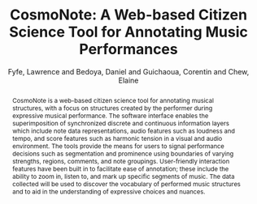 ---
title: "CosmoNote: A Web-based Citizen Science Tool for Annotating Music Performances"
abstract: "CosmoNote is a web-based citizen science tool for annotating musical structures, with a focus on structures created by the performer during expressive musical performance. The software interface enables the superimposition of synchronized discrete and continuous information layers which include note data representations, audio features such as loudness and tempo, and score features such as harmonic tension in a visual and audio environment. The tools provide the means for users to signal performance decisions such as segmentation and prominence using boundaries of varying strengths, regions, comments, and note groupings. User-friendly interaction features have been built in to facilitate ease of annotation; these include the ability to zoom in, listen to, and mark up specific segments of music. The data collected will be used to discover the vocabulary of performed music structures and to aid in the understanding of expressive choices and nuances."
address: "Barcelona, Spain"
booktitle: "Proceedings of the International Web Audio Conference"
editor: "Joglar-Ongay, Luis and Serra, Xavier and Font, Frederic and Tovstogan, Philip and Stolfi, Ariane and A. Correya, Albin and Ramires, Antonio and Bogdanov, Dmitry and Faraldo, Angel and Favory, Xavier"
month: "July"
publisher: "UPF"
series: "WAC '21"
pages: ""
id: "2021_25"
author: "Fyfe, Lawrence and Bedoya, Daniel and Guichaoua, Corentin and Chew, Elaine"
webAuthor: "Lawrence Fyfe, Daniel Bedoya, Corentin Guichaoua, Elaine Chew"
track: "Paper"
year: "2021"
tags: year2021
media: https://youtu.be/NxkrdQrobGs
pdflink: "/_data/papers/pdf/2021/2021_25.pdf"
ISSN: "2663-5844"
---
